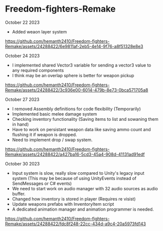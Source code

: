 # Freedom-fighters-Remake
October 22 2023
  - Added weaon layer system
    
https://github.com/hemanth2410/Freedom-fighters-Remake/assets/24288422/6e9811af-2eb5-4e14-9f76-a8f51328e8e3

October 24 2023
  - I implemented shared Vector3 variable for sending a vector3 value to any required components
  - I think may be an overlap sphere is better for weapon pickup

https://github.com/hemanth2410/Freedom-fighters-Remake/assets/24288422/3c936e00-6014-479b-8e73-0bca571705a8

October 27 2023
  - I removed Assembly definitions for code flexibility (Temporarily)
  - Implemented basic melee damage system
  - Checking inventory functionality (Saving items to list and sowaning them in hand)
  - Have to work on persistant weapon data like saving ammo count and flushing it if weapon is dropped.
  - Need to implement drop / swap system.

https://github.com/hemanth2410/Freedom-fighters-Remake/assets/24288422/a427ba16-5cd3-45a4-908d-41131ad91edf

October 30 2023
  - Input system is slow, really slow compared to Unity's legacy input system (This may be because of using UnityEvents instead of SendMessages or C# events)
  - We need to start work on audio manager with 32 audio sources as audio buffer.
  - Changed how inventory is stored in player (Requires re visist)
  - Update weapons prefabs with InventoryItem script
  - A dedicated animation manager and animation programmer is needed.

https://github.com/hemanth2410/Freedom-fighters-Remake/assets/24288422/fdc8f248-22cc-434d-a9c4-20a5973fd143


